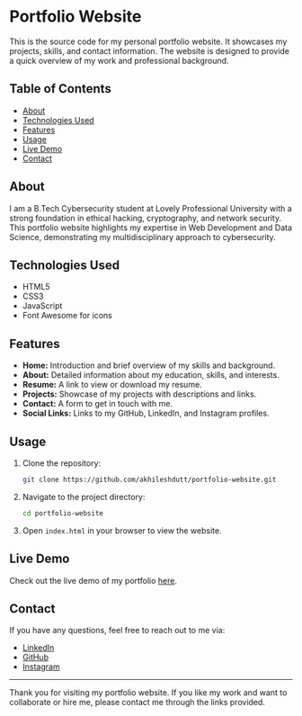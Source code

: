 # Portfolio Website

This is the source code for my personal portfolio website. It showcases my projects, skills, and contact information. The website is designed to provide a quick overview of my work and professional background.

## Table of Contents

- [About](#about)
- [Technologies Used](#technologies-used)
- [Features](#features)
- [Usage](#usage)
- [Live Demo](#live-demo)
- [Contact](#contact)

## About

I am a B.Tech Cybersecurity student at Lovely Professional University with a strong foundation in ethical hacking, cryptography, and network security. This portfolio website highlights my expertise in Web Development and Data Science, demonstrating my multidisciplinary approach to cybersecurity. 

## Technologies Used

- HTML5
- CSS3
- JavaScript
- Font Awesome for icons

## Features

- **Home:** Introduction and brief overview of my skills and background.
- **About:** Detailed information about my education, skills, and interests.
- **Resume:** A link to view or download my resume.
- **Projects:** Showcase of my projects with descriptions and links.
- **Contact:** A form to get in touch with me.
- **Social Links:** Links to my GitHub, LinkedIn, and Instagram profiles.

## Usage

1. Clone the repository:
    ```bash
    git clone https://github.com/akhileshdutt/portfolio-website.git
    ```
2. Navigate to the project directory:
    ```bash
    cd portfolio-website
    ```
3. Open `index.html` in your browser to view the website.

## Live Demo

Check out the live demo of my portfolio [here](https://your-live-demo-link.com).

## Contact

If you have any questions, feel free to reach out to me via:
- [LinkedIn](https://www.linkedin.com/in/akhilesh-dutt/)
- [GitHub](https://github.com/akhileshdutt)
- [Instagram](https://www.instagram.com/akhilesh_dutt_/)

---

Thank you for visiting my portfolio website. If you like my work and want to collaborate or hire me, please contact me through the links provided.
